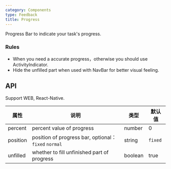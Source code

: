```yaml
---
category: Components
type: Feedback
title: Progress
---
```


Progress Bar to indicate your task's progress.

### Rules

- When you need a accurate progress，otherwise you should use ActivityIndicator.
- Hide the unfilled part when used with NavBar for better visual feeling.

## API

Support WEB, React-Native.

属性 | 说明 | 类型 | 默认值
----|-----|------|------
percent | percent value of progress | number | 0
position | position of progress bar, optional：`fixed` `normal` | string | `fixed`
unfilled | whether to fill unfinished part of progress | boolean | true
